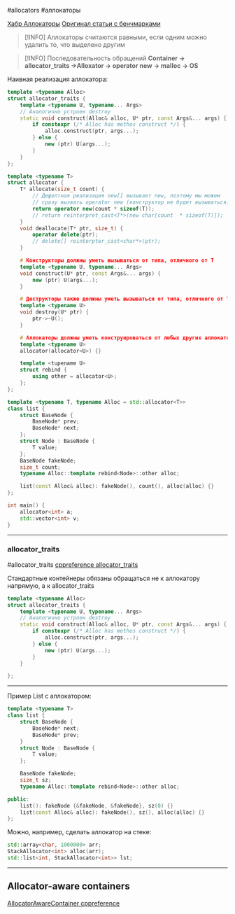 #allocators #аллокаторы

[Хабр Аллокаторы](https://habr.com/ru/articles/505632/)
[Оригинал статьи с бенчмарками](https://github.com/mtrebi/memory-allocators)

> [!INFO]
> Аллокаторы считаются равными, если одним можно удалить то, что выделено другим

> [!INFO]
> Последовательность обращений
> __Container -> allocator_traits ->Alloxator -> operator new -> malloc -> OS__

Наивная реализация аллокатора:
```C++
template <typename Alloc>
struct allocator_traits {
	template <typename U, typename... Args>
	// Аналогично устроен destroy
	static void construct(Alloc& alloc, U* ptr, const Args&... args) {
		if constexpr (/* Alloc has methos construct */) {
			alloc.construct(ptr, args...);
		} else {
			new (ptr) U(args...);
		}
	}
};

template <typename T>
struct allocator {
	T* allocate(size_t count) {
		// Дефолтная реализация new[] вызывает new, поэтому мы можем
		// сразу вызвать operator new (конструктор не будет вызываться)
		return operator new(count * sizeof(T));
		// return reinterpret_cast<T*>(new char[count  * sizeof(T)]);
	}
	void deallocate(T* ptr, size_t) {
		operator delete(ptr);
		// delete[] reinterpter_cast<char*>(ptr);
	}

	# Конструкторы должны уметь вызываться от типа, отличного от Т
	template <typename U, typename... Args>
	void construct(U* ptr, const Args&... args) {
		new (ptr) U(args...);
	}

	# Деструкторы также должны уметь вызываться от типа, отличного от Т
	template <typename U>
	void destroy(U* ptr) {
		ptr->~U();
	}

	# Аллокаторы должны уметь конструироваться от любых других аллокаторов
	template <typename U>
	allocator(allocator<U>) {}

	template <tupename U>
	struct rebind {
		using other = allocator<U>;
	};
};

template <typename T, typename Alloc = std::allocator<T>>
class list {
	struct BaseNode {
		BaseNode* prev;
		BaseNode* next;
	};
	struct Node : BaseNode {
		T value;
	};
	BaseNode fakeNode;
	size_t count;
	typename Alloc::template rebind<Node>::other alloc;

	list(const Alloc& alloc): fakeNode(), count(), alloc(alloc) {}
};

int main() {
	allocator<int> a;
	std::vector<int> v;
}
```

***
### allocator_traits
#allocator_traits
[cppreference allocator_traits](https://en.cppreference.com/w/cpp/memory/allocator_traits)

Стандартные контейнеры обязаны обращаться не к аллокатору напрямую, а к allocator_traits
```C++
template <typename Alloc>
struct allocator_traits {
	template <typename U, typename... Args>
	// Аналогично устроен destroy
	static void construct(Alloc& alloc, U* ptr, const Args&... args) {
		if constexpr (/* Alloc has methos construct */) {
			alloc.construct(ptr, args...);
		} else {
			new (ptr) U(args...);
		}
	}

};
```

***

Пример List с аллокатором:
```C++
template <typename T>
class list {
	struct BaseNode {
		BaseNode* next;
		BaseNode* prev;
	}
	struct Node : BaseNode {
		T value;
	};

	BaseNode fakeNode;
	size_t sz;
	typename Alloc::template rebind<Node>::other alloc;

public:
	list(): fakeNode {&fakeNode, &fakeNode}, sz(0) {}
	list(const Alloc& alloc): fakeNode(), sz(), alloc(alloc) {}
};
```

Можно, например, сделать аллокатор на стеке:
```C++
std::array<char, 1000000> arr;
StackAllocator<int> alloc(arr);
std::list<int, StackAllocator<int>> lst;
```

***
## Allocator-aware containers
[AllocatorAwareContainer cppreference](https://en.cppreference.com/w/cpp/named_req/AllocatorAwareContainer)

